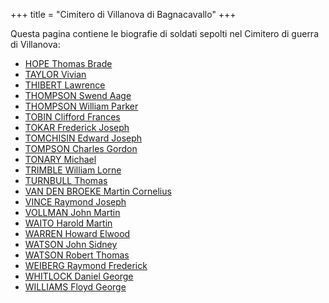 +++
title = "Cimitero di Villanova di Bagnacavallo"
+++

Questa pagina contiene le biografie di soldati sepolti nel Cimitero di guerra di Villanova:

- [HOPE Thomas Brade](/research/brade_hope/)
- [TAYLOR Vivian](/cemeteries/soldiers/TAYLOR_Vivian/)
- [THIBERT Lawrence](/cemeteries/soldiers/THIBERT_Lawrence/)
- [THOMPSON Swend Aage](/cemeteries/soldiers/THOMPSON_Svend/)
- [THOMPSON William Parker](/cemeteries/soldiers/THOMPSON_WilliamP/)
- [TOBIN Clifford Frances](/cemeteries/soldiers/TOBIN_CliffordF/)
- [TOKAR Frederick Joseph](/cemeteries/soldiers/TOKAR_Frederick/)
- [TOMCHISIN Edward Joseph](/cemeteries/soldiers/TOMCHISIN_EdwardJ/)
- [TOMPSON Charles Gordon](/cemeteries/soldiers/TOMPSON_CharlesG/)
- [TONARY Michael](/cemeteries/soldiers/TONARY_Michael/)
- [TRIMBLE William Lorne](/cemeteries/soldiers/TRIMBLE_William/)
- [TURNBULL Thomas](/cemeteries/soldiers/TURNBULL_Thomas/)
- [VAN DEN BROEKE Martin Cornelius](/cemeteries/soldiers/VAN_DEN_BROEKE_Martin/)
- [VINCE Raymond Joseph](/cemeteries/soldiers/VINCE_Raymond/)
- [VOLLMAN John Martin](/cemeteries/soldiers/VOLLMAN_JohnM/)
- [WAITO Harold Martin](/cemeteries/soldiers/WAITO_Harold/)
- [WARREN Howard Elwood](/cemeteries/soldiers/WARREN_Howard/)
- [WATSON John Sidney](/cemeteries/soldiers/WATSON_John/)
- [WATSON Robert Thomas](/cemeteries/soldiers/WATSON_RobertT/)
- [WEIBERG Raymond Frederick](/cemeteries/soldiers/WEIBERG_Raymond/)
- [WHITLOCK Daniel George](/cemeteries/soldiers/WHITLOCK_Daniel/)
- [WILLIAMS Floyd George](/cemeteries/soldiers/WILLIAMS_Floyd/)

